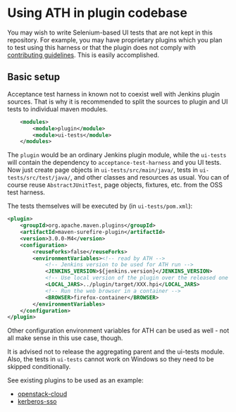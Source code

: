 # Using ATH in plugin codebase

You may wish to write Selenium-based UI tests that are not kept in this repository.
For example, you may have proprietary plugins which you plan to test using this harness or that the plugin does not comply with [contributing guidelines](CONTRIBUTING.md).
This is easily accomplished.

## Basic setup

Acceptance test harness in known not to coexist well with Jenkins plugin sources. That is why it is recommended to split
the sources to plugin and UI tests to individual maven modules. 

```xml
    <modules>
        <module>plugin</module>
        <module>ui-tests</module>
    </modules>
```

The `plugin` would be an ordinary Jenkins plugin module, while the `ui-tests` will contain the dependency to `acceptance-test-harness` and you UI tests.
Now just create page objects in `ui-tests/src/main/java/`, tests in `ui-tests/src/test/java/`, and other classes and resources as usual.
You can of course reuse `AbstractJUnitTest`, page objects, fixtures, etc. from the OSS test harness.

The tests themselves will be executed by (in `ui-tests/pom.xml`):

```xml
<plugin>
    <groupId>org.apache.maven.plugins</groupId>
    <artifactId>maven-surefire-plugin</artifactId>
    <version>3.0.0-M4</version>
    <configuration>
        <reuseForks>false</reuseForks>
        <environmentVariables><!-- read by ATH -->
            <!-- Jenkins version to be used for ATH run -->
            <JENKINS_VERSION>${jenkins.version}</JENKINS_VERSION>
            <!-- Use local version of the plugin over the released one ATH would otherwise use-->
            <LOCAL_JARS>../plugin/target/XXX.hpi</LOCAL_JARS>
            <!-- Run the web browser in a container -->
            <BROWSER>firefox-container</BROWSER>
        </environmentVariables>
    </configuration>
</plugin>
```

Other configuration environment variables for ATH can be used as well - not all make sense in this use case, though.

It is advised not to release the aggregating parent and the ui-tests module. Also, the tests in `ui-tests` cannot work on
Windows so they need to be skipped conditionally.

See existing plugins to be used as an example:

- [openstack-cloud](https://github.com/jenkinsci/openstack-cloud-plugin/)
- [kerberos-sso](https://github.com/jenkinsci/kerberos-sso-plugin/)
